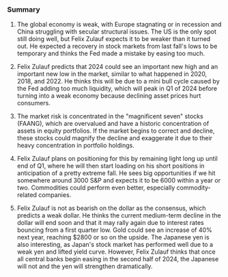 ### Summary

1. The global economy is weak, with Europe stagnating or in recession and
China struggling with secular structural issues. The US is the only spot
still doing well, but Felix Zulauf expects it to be weaker than it turned
out. He expected a recovery in stock markets from last fall's lows to be
temporary and thinks the Fed made a mistake by easing too much.

2. Felix Zulauf predicts that 2024 could see an important new high and an
important new low in the market, similar to what happened in 2020, 2018,
and 2022. He thinks this will be due to a mini bull cycle caused by the Fed
adding too much liquidity, which will peak in Q1 of 2024 before turning into
a weak economy because declining asset prices hurt consumers.

3. The market risk is concentrated in the "magnificent seven" stocks (FAANG),
which are overvalued and have a historic concentration of assets in equity
portfolios. If the market begins to correct and decline, these stocks could
magnify the decline and exaggerate it due to their heavy concentration in
portfolio holdings.

4. Felix Zulauf plans on positioning for this by remaining light long up
until end of Q1, where he will then start loading on his short positions
in anticipation of a pretty extreme fall. He sees big opportunities if we
hit somewhere around 3000 S&P and expects it to be 6000 within a year or
two. Commodities could perform even better, especially commodity-related
companies.

5. Felix Zulauf is not as bearish on the dollar as the consensus, which
predicts a weak dollar. He thinks the current medium-term decline in the dollar
will end soon and that it may rally again due to interest rates bouncing from a
first quarter low. Gold could see an increase of 40% next year, reaching $2800
or so on the upside. The Japanese yen is also interesting, as Japan's stock
market has performed well due to a weak yen and lifted yield curve. However,
Felix Zulauf thinks that once all central banks begin easing in the second
half of 2024, the Japanese will not and the yen will strengthen dramatically.
